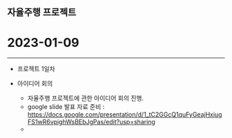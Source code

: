 자율주행 프로젝트
---
# 2023-01-09
---
* 프로젝트 1일차

* 아이디어 회의
  * 자율주행 프로젝트에 관한 아이디어 회의 진행.
  * google slide 발표 자료 준비 : https://docs.google.com/presentation/d/1_tC2GGcQ1quFyGeajHxiugFS1wR6vpighWsBEbJgPas/edit?usp=sharing
  * 
